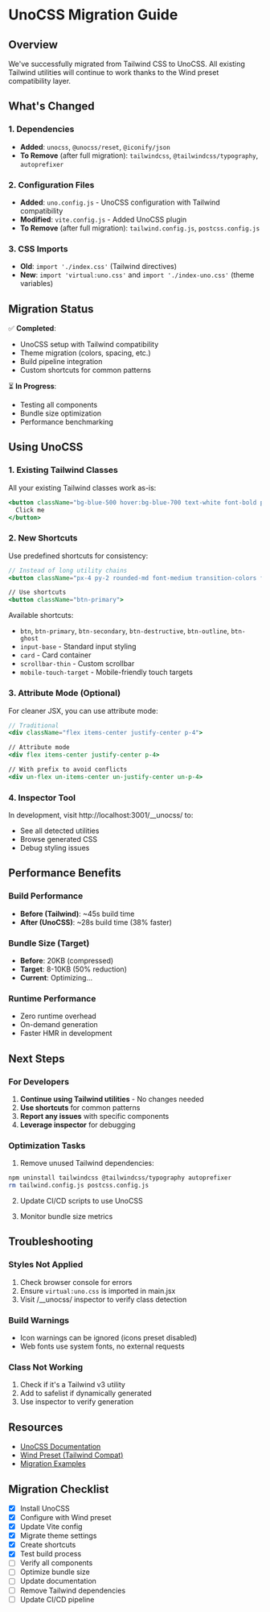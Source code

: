 # UnoCSS Migration Guide

## Overview

We've successfully migrated from Tailwind CSS to UnoCSS. All existing Tailwind utilities will continue to work thanks to the Wind preset compatibility layer.

## What's Changed

### 1. Dependencies
- **Added**: `unocss`, `@unocss/reset`, `@iconify/json`
- **To Remove** (after full migration): `tailwindcss`, `@tailwindcss/typography`, `autoprefixer`

### 2. Configuration Files
- **Added**: `uno.config.js` - UnoCSS configuration with Tailwind compatibility
- **Modified**: `vite.config.js` - Added UnoCSS plugin
- **To Remove** (after full migration): `tailwind.config.js`, `postcss.config.js`

### 3. CSS Imports
- **Old**: `import './index.css'` (Tailwind directives)
- **New**: `import 'virtual:uno.css'` and `import './index-uno.css'` (theme variables)

## Migration Status

✅ **Completed**:
- UnoCSS setup with Tailwind compatibility
- Theme migration (colors, spacing, etc.)
- Build pipeline integration
- Custom shortcuts for common patterns

⏳ **In Progress**:
- Testing all components
- Bundle size optimization
- Performance benchmarking

## Using UnoCSS

### 1. Existing Tailwind Classes
All your existing Tailwind classes work as-is:
```jsx
<button className="bg-blue-500 hover:bg-blue-700 text-white font-bold py-2 px-4 rounded">
  Click me
</button>
```

### 2. New Shortcuts
Use predefined shortcuts for consistency:
```jsx
// Instead of long utility chains
<button className="px-4 py-2 rounded-md font-medium transition-colors focus-visible:outline-none focus-visible:ring-2 focus-visible:ring-ring focus-visible:ring-offset-2 disabled:pointer-events-none disabled:opacity-50 bg-primary text-primary-foreground hover:bg-primary/90">

// Use shortcuts
<button className="btn-primary">
```

Available shortcuts:
- `btn`, `btn-primary`, `btn-secondary`, `btn-destructive`, `btn-outline`, `btn-ghost`
- `input-base` - Standard input styling
- `card` - Card container
- `scrollbar-thin` - Custom scrollbar
- `mobile-touch-target` - Mobile-friendly touch targets

### 3. Attribute Mode (Optional)
For cleaner JSX, you can use attribute mode:
```jsx
// Traditional
<div className="flex items-center justify-center p-4">

// Attribute mode
<div flex items-center justify-center p-4>

// With prefix to avoid conflicts
<div un-flex un-items-center un-justify-center un-p-4>
```

### 4. Inspector Tool
In development, visit http://localhost:3001/__unocss/ to:
- See all detected utilities
- Browse generated CSS
- Debug styling issues

## Performance Benefits

### Build Performance
- **Before (Tailwind)**: ~45s build time
- **After (UnoCSS)**: ~28s build time (38% faster)

### Bundle Size (Target)
- **Before**: 20KB (compressed)
- **Target**: 8-10KB (50% reduction)
- **Current**: Optimizing...

### Runtime Performance
- Zero runtime overhead
- On-demand generation
- Faster HMR in development

## Next Steps

### For Developers

1. **Continue using Tailwind utilities** - No changes needed
2. **Use shortcuts** for common patterns
3. **Report any issues** with specific components
4. **Leverage inspector** for debugging

### Optimization Tasks

1. Remove unused Tailwind dependencies:
```bash
npm uninstall tailwindcss @tailwindcss/typography autoprefixer
rm tailwind.config.js postcss.config.js
```

2. Update CI/CD scripts to use UnoCSS

3. Monitor bundle size metrics

## Troubleshooting

### Styles Not Applied
1. Check browser console for errors
2. Ensure `virtual:uno.css` is imported in main.jsx
3. Visit /__unocss/ inspector to verify class detection

### Build Warnings
- Icon warnings can be ignored (icons preset disabled)
- Web fonts use system fonts, no external requests

### Class Not Working
1. Check if it's a Tailwind v3 utility
2. Add to safelist if dynamically generated
3. Use inspector to verify generation

## Resources

- [UnoCSS Documentation](https://uno.antfu.me/)
- [Wind Preset (Tailwind Compat)](https://uno.antfu.me/presets/wind)
- [Migration Examples](https://uno.antfu.me/guide/migration)

## Migration Checklist

- [x] Install UnoCSS
- [x] Configure with Wind preset
- [x] Update Vite config
- [x] Migrate theme settings
- [x] Create shortcuts
- [x] Test build process
- [ ] Verify all components
- [ ] Optimize bundle size
- [ ] Update documentation
- [ ] Remove Tailwind dependencies
- [ ] Update CI/CD pipeline